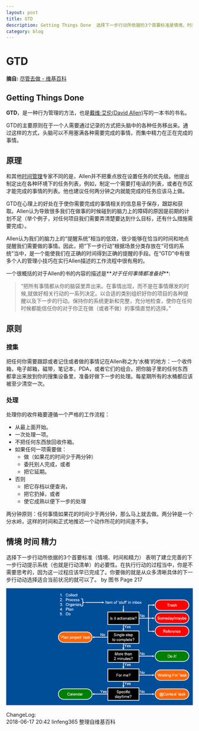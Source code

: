 ```yaml
---
layout: post
title: GTD 
description: Getting Things Done  选择下一步行动所依据的3个首要标准是情境、时间和精力
category: blog
---
```


# GTD 

**摘自:** [尽管去做 - 维基百科](https://zh.wikipedia.org/wiki/%E5%B0%BD%E7%AE%A1%E5%8E%BB%E5%81%9A)


## **Getting Things Done** 
**GTD**，是一种行为管理的方法，也是[戴维·艾伦(David Allen)](https://en.wikipedia.org/wiki/David_Allen_(author))写的一本书的书名。



GTD的主要原则在于一个人需要通过记录的方式把头脑中的各种任务移出来。通过这样的方式，头脑可以不用塞满各种需要完成的事情，而集中精力在正在完成的事情。


## 原理

和其他[时间管理](https://zh.wikipedia.org/wiki/时间管理)专家不同的是，Allen并不把重点放在设置任务的优先级。他提出制定出在各种环境下的任务列表，例如，制定一个需要打电话的列表，或者在市区才能完成的事情的列表。他也建议任何两分钟之内就能完成的任务应该马上做。

GTD在心理上的好处在于使你需要完成的事情相关的信息易于保存，跟踪和获取。Allen认为导致很多我们在做事的时候碰到的脑力上的障碍的原因是前期的计划不足（举个例子，对任何项目我们需要弄清楚要达到什么目标，还有什么措施需要完成）。

Allen认为我们的脑力上的“提醒系统”相当的低效，很少能够在恰当的时间和地点提醒我们需要做的事情。因此，把“下一步行动”根据场景分类存放在“可信的系统”当中，是一个能使我们在正确的时间得到正确的提醒的手段。在“GTD”中有很多个人的管理小技巧在实行Allen描述的工作流程中很有用的。

一个很概括的对于Allen的书的内容的描述是**_对于任何事情都准备好_**:

>“把所有事情都从你的脑袋里弄出来。在事情出现，而不是在事情爆发的时候,就做好相关行动的一系列决定。以合适的类别组织好你的项目的各种提醒以及下一步的行动。保持你的系统更新和完整，充分地检查，使你在任何时候都能信任你的对于你正在做（或者不做）的事情直觉的选择。”

## 原则

### 搜集
把任何你需要跟踪或者记住或者做的事情记在Allen称之为‘水桶’的地方：一个收件箱，电子邮箱，磁带，笔记本，PDA，或者它们的组合。把你脑子里的任何东西都拿出来放到你的搜集设备里，准备好做下一步的处理。每星期所有的水桶都应该被至少清空一次。

### 处理

处理你的收件箱要遵循一个严格的工作流程：

  * 从最上面开始。
  * 一次处理一项。
  * 不把任何东西放回收件箱。
  * 如果任何一项需要做：
      * 做（如果花的时间少于两分钟）
      * 委托别人完成，或者
      * 把它延期。
  * 否则
      * 把它存档以便查询，
      * 把它扔掉，或者
      * 使它成熟以便下一步的处理

两分钟原则：任何事情如果花的时间少于两分钟，那么马上就去做。两分钟是一个分水岭，这样的时间和正式地推迟一个动作所花的时间差不多。

## 情境  时间  精力 

选择下一步行动所依据的3个首要标准（情境、时间和精力） 表明了建立完善的下一步行动提示系统（也就是行动清单）的必要性。在执行行动的过程当中，你是不需要思考的，因为这一过程应该早已完成了。你要做的就是从众多清晰具体的下一步行动动选择适合当前状况的就可以了。   by 图书  Page 217

![ -w500](media/15292356292930/15292378954384.png)


ChangeLog:  
2018-06-17 20:42 linfeng365 整理自维基百科